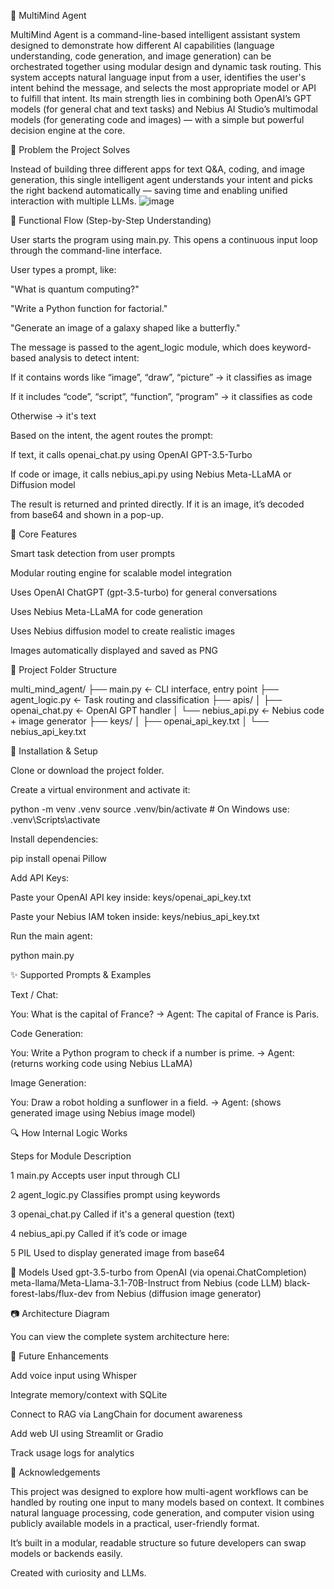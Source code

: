 🧠 MultiMind Agent

MultiMind Agent is a command-line-based intelligent assistant system designed to demonstrate how different AI capabilities (language understanding, code generation, and image generation)
can be orchestrated together using modular design and dynamic task routing. This system accepts natural language input from a user, identifies the user's intent behind the message, and selects
the most appropriate model or API to fulfill that intent. Its main strength lies in combining both OpenAI’s GPT models (for general chat and text tasks) and Nebius AI Studio’s multimodal models
(for generating code and images) — with a simple but powerful decision engine at the core.

📌 Problem the Project Solves

Instead of building three different apps for text Q&A, coding, and image generation, this single intelligent agent understands your intent and picks the right backend automatically — saving time 
and enabling unified interaction with multiple LLMs.
![image](https://github.com/user-attachments/assets/c7d3d65d-84d0-49cc-bb4c-d7ec6e041fb6)

🧠 Functional Flow (Step-by-Step Understanding)

User starts the program using main.py. This opens a continuous input loop through the command-line interface.

User types a prompt, like:

"What is quantum computing?"

"Write a Python function for factorial."

"Generate an image of a galaxy shaped like a butterfly."

The message is passed to the agent_logic module, which does keyword-based analysis to detect intent:

If it contains words like “image”, “draw”, “picture” → it classifies as image

If it includes “code”, “script”, “function”, “program” → it classifies as code

Otherwise → it's text

Based on the intent, the agent routes the prompt:

If text, it calls openai_chat.py using OpenAI GPT-3.5-Turbo

If code or image, it calls nebius_api.py using Nebius Meta-LLaMA or Diffusion model

The result is returned and printed directly. If it is an image, it’s decoded from base64 and shown in a pop-up.

🧰 Core Features

Smart task detection from user prompts

Modular routing engine for scalable model integration

Uses OpenAI ChatGPT (gpt-3.5-turbo) for general conversations

Uses Nebius Meta-LLaMA for code generation

Uses Nebius diffusion model to create realistic images

Images automatically displayed and saved as PNG

🧱 Project Folder Structure

multi_mind_agent/
├── main.py                 ← CLI interface, entry point
├── agent_logic.py          ← Task routing and classification
├── apis/
│   ├── openai_chat.py      ← OpenAI GPT handler
│   └── nebius_api.py       ← Nebius code + image generator
├── keys/
│   ├── openai_api_key.txt
│   └── nebius_api_key.txt

🔧 Installation & Setup

Clone or download the project folder.

Create a virtual environment and activate it:

python -m venv .venv
source .venv/bin/activate  # On Windows use: .venv\Scripts\activate

Install dependencies:

pip install openai Pillow

Add API Keys:

Paste your OpenAI API key inside: keys/openai_api_key.txt

Paste your Nebius IAM token inside: keys/nebius_api_key.txt

Run the main agent:

python main.py

✨ Supported Prompts & Examples

Text / Chat:

You: What is the capital of France?
→ Agent: The capital of France is Paris.

Code Generation:

You: Write a Python program to check if a number is prime.
→ Agent: (returns working code using Nebius LLaMA)

Image Generation:

You: Draw a robot holding a sunflower in a field.
→ Agent: (shows generated image using Nebius image model)

🔍 How Internal Logic Works

Steps for Module Description

1 main.py
Accepts user input through CLI

2 agent_logic.py
Classifies prompt using keywords

3 openai_chat.py
Called if it's a general question (text)

4 nebius_api.py
Called if it’s code or image

5 PIL
Used to display generated image from base64

🧠 Models Used
gpt-3.5-turbo from OpenAI (via openai.ChatCompletion)
meta-llama/Meta-Llama-3.1-70B-Instruct from Nebius (code LLM)
black-forest-labs/flux-dev from Nebius (diffusion image generator)

📷 Architecture Diagram

You can view the complete system architecture here:

🔮 Future Enhancements

Add voice input using Whisper

Integrate memory/context with SQLite

Connect to RAG via LangChain for document awareness

Add web UI using Streamlit or Gradio

Track usage logs for analytics

🙌 Acknowledgements

This project was designed to explore how multi-agent workflows can be handled by routing one input to many models based on context. It combines natural language processing, code generation,
and computer vision using publicly available models in a practical, user-friendly format.

It’s built in a modular, readable structure so future developers can swap models or backends easily.

Created with curiosity and LLMs.

